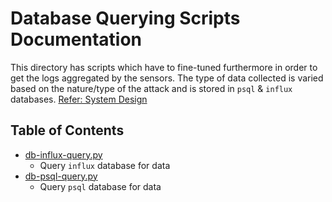 # Database Querying Scripts Documentation

This directory has scripts which have to fine-tuned furthermore in order to get the logs aggregated by the sensors. The type of data collected is varied based on the nature/type of the attack and is stored in `psql` & `influx` databases. [Refer: System Design](https://github.com/STEELISI/DISCERN/blob/main/documentation/sensors/scripts/Architecture.svg)

## Table of Contents

- [db-influx-query.py](./db-influx-query.py)
  - Query `influx` database for data
- [db-psql-query.py](./db-psql-query.py)
  - Query `psql` database for data